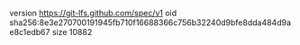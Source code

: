 version https://git-lfs.github.com/spec/v1
oid sha256:8e3e270700191945fb710f16688366c756b32240d9bfe8dda484d9ae8c1edb67
size 10882
